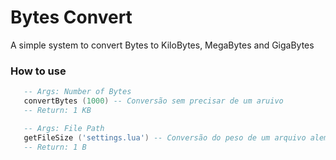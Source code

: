 # Bytes Convert
A simple system to convert Bytes to KiloBytes, MegaBytes and GigaBytes

### How to use
```lua
   -- Args: Number of Bytes
   convertBytes (1000) -- Conversão sem precisar de um aruivo
   -- Return: 1 KB

   -- Args: File Path
   getFileSize ('settings.lua') -- Conversão do peso de um arquivo alem de puxar o peso do mesmo
   -- Return: 1 B
```
